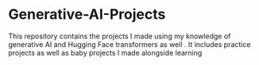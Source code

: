 # Generative-AI-Projects
This repository contains the projects I made using my knowledge of generative AI and Hugging Face transformers as well  . It includes practice projects as well as baby projects I made alongside learning
